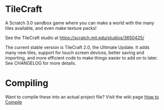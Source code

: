 # TileCraft
A Scratch 3.0 sandbox game where you can make a world with the many tiles available, and even make texture packs!

See the TileCraft studio at https://scratch.mit.edu/studios/3650425/

The current stable version is TileCraft 2.0, the Ultimate Update.  It adds many new tiles, support for touch screen devices, better saving and importing, and more efficient code to make things easier to add on to later. 
See CHANGELOG for more details.

# Compiling
Want to compile these into an actual project file? Visit the wiki page [How to Compile](https://github.com/datatags/tilecraft/wiki/How-to-Compile)

